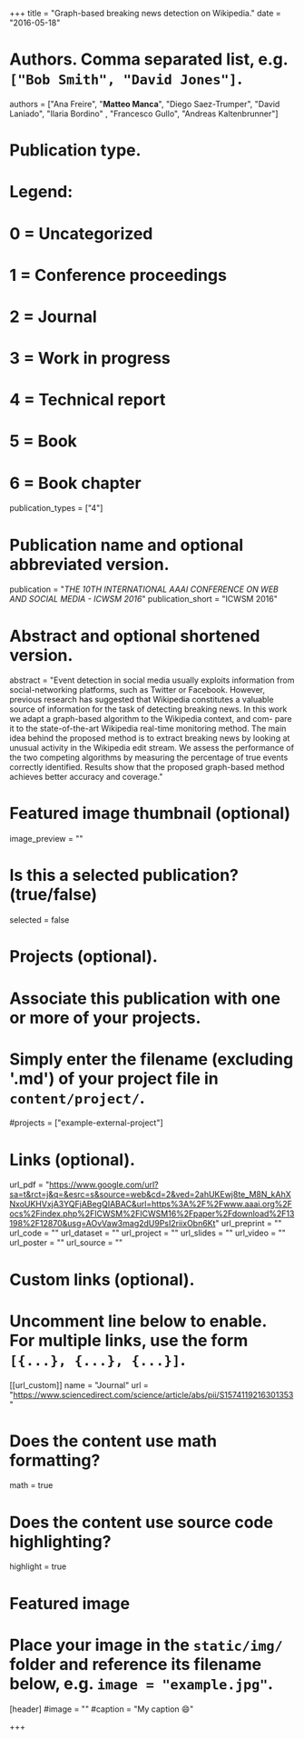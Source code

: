 +++
title = "Graph-based breaking news detection on Wikipedia."
date = "2016-05-18"

# Authors. Comma separated list, e.g. `["Bob Smith", "David Jones"]`.

authors = ["Ana Freire", "**Matteo Manca**", "Diego Saez-Trumper", "David Laniado", "Ilaria Bordino" , "Francesco Gullo", "Andreas Kaltenbrunner"]


# Publication type.
# Legend:
# 0 = Uncategorized
# 1 = Conference proceedings
# 2 = Journal
# 3 = Work in progress
# 4 = Technical report
# 5 = Book
# 6 = Book chapter
publication_types = ["4"]

# Publication name and optional abbreviated version.
publication = "*THE 10TH INTERNATIONAL AAAI CONFERENCE ON WEB AND SOCIAL MEDIA - ICWSM 2016*"
publication_short = "ICWSM 2016"


# Abstract and optional shortened version.
abstract = "Event detection in social media usually exploits information from social-networking platforms, such as Twitter or Facebook. However, previous research has suggested that Wikipedia constitutes a valuable source of information for the task of detecting breaking news. In this work we adapt a graph-based algorithm to the Wikipedia context, and com- pare it to the state-of-the-art Wikipedia real-time monitoring method. The main idea behind the proposed method is to extract breaking news by looking at unusual activity in the Wikipedia edit stream. We assess the performance of the two competing algorithms by measuring the percentage of true events correctly identified. Results show that the proposed graph-based method achieves better accuracy and coverage."

# Featured image thumbnail (optional)
image_preview = ""

# Is this a selected publication? (true/false)
selected = false

# Projects (optional).
#   Associate this publication with one or more of your projects.
#   Simply enter the filename (excluding '.md') of your project file in `content/project/`.
#projects = ["example-external-project"]

# Links (optional).
url_pdf = "https://www.google.com/url?sa=t&rct=j&q=&esrc=s&source=web&cd=2&ved=2ahUKEwj8te_M8N_kAhXNxoUKHVxjA3YQFjABegQIABAC&url=https%3A%2F%2Fwww.aaai.org%2Focs%2Findex.php%2FICWSM%2FICWSM16%2Fpaper%2Fdownload%2F13198%2F12870&usg=AOvVaw3mag2dU9PsI2riixObn6Kt"
url_preprint = ""
url_code = ""
url_dataset = ""
url_project = ""
url_slides = ""
url_video = ""
url_poster = ""
url_source = ""

# Custom links (optional).
#   Uncomment line below to enable. For multiple links, use the form `[{...}, {...}, {...}]`.
[[url_custom]]
name = "Journal"
url = "https://www.sciencedirect.com/science/article/abs/pii/S1574119216301353"

# Does the content use math formatting?
math = true

# Does the content use source code highlighting?
highlight = true
  
# Featured image
# Place your image in the `static/img/` folder and reference its filename below, e.g. `image = "example.jpg"`.
[header]
#image = ""
#caption = "My caption :smile:"

+++


